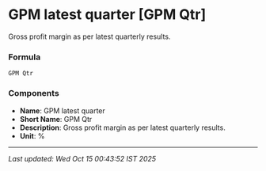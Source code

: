 # GPM latest quarter [GPM Qtr]
Gross profit margin as per latest quarterly results.

### Formula
```text
GPM Qtr
```


### Components
- **Name**: GPM latest quarter
- **Short Name**: GPM Qtr
- **Description**: Gross profit margin as per latest quarterly results.
- **Unit**: %

---
*Last updated: Wed Oct 15 00:43:52 IST 2025*
